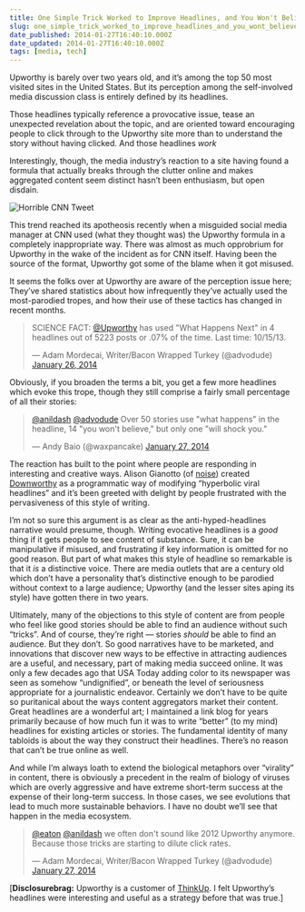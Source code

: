 ```yaml
---
title: One Simple Trick Worked to Improve Headlines, and You Won't Believe What Happened Next
slug: one_simple_trick_worked_to_improve_headlines_and_you_wont_believe_what_happened_next
date_published: 2014-01-27T16:40:10.000Z
date_updated: 2014-01-27T16:40:10.000Z
tags: [media, tech]
---
```


Upworthy is barely over two years old, and it’s among the top 50 most visited sites in the United States. But its perception among the self-involved media discussion class is entirely defined by its headlines.

Those headlines typically reference a provocative issue, tease an unexpected revelation about the topic, and are oriented toward encouraging people to click through to the Upworthy site more than to understand the story without having clicked. And those headlines *work*

Interestingly, though, the media industry’s reaction to a site having found a formula that actually breaks through the clutter online and makes aggregated content seem distinct hasn’t been enthusiasm, but open disdain.

![Horrible CNN Tweet](http://www.washingtonpost.com/blogs/erik-wemple/files/2014/01/cnn.png)

This trend reached its apotheosis recently when a misguided social media manager at CNN used (what they thought was) the Upworthy formula in a completely inappropriate way. There was almost as much opprobrium for Upworthy in the wake of the incident as for CNN itself. Having been the source of the format, Upworthy got some of the blame when it got misused.

It seems the folks over at Upworthy are aware of the perception issue here; They’ve shared statistics about how infrequently they’ve actually used the most-parodied tropes, and how their use of these tactics has changed in recent months.

<blockquote class="twitter-tweet" data-dnt="true" data-theme="dark"><p lang="en" dir="ltr">SCIENCE FACT: <a href="https://twitter.com/Upworthy?ref_src=twsrc%5Etfw">@Upworthy</a> has used &quot;What Happens Next&quot; in 4 headlines out of 5223 posts or .07% of the time. Last time: 10/15/13.</p>&mdash; Adam Mordecai, Writer/Bacon Wrapped Turkey (@advodude) <a href="https://twitter.com/advodude/status/427318660135284736?ref_src=twsrc%5Etfw">January 26, 2014</a></blockquote> <script async src="https://platform.twitter.com/widgets.js" charset="utf-8"></script>

Obviously, if you broaden the terms a bit, you get a few more headlines which evoke this trope, though they still comprise a fairly small percentage of all their stories:

<blockquote class="twitter-tweet" data-dnt="true" data-theme="dark"><p lang="en" dir="ltr"><a href="https://twitter.com/anildash?ref_src=twsrc%5Etfw">@anildash</a> <a href="https://twitter.com/advodude?ref_src=twsrc%5Etfw">@advodude</a> Over 50 stories use &quot;what happens&quot; in the headline, 14 &quot;you won&#39;t believe,&quot; but only one &quot;will shock you.&quot;</p>&mdash; Andy Baio (@waxpancake) <a href="https://twitter.com/waxpancake/status/427846989879844865?ref_src=twsrc%5Etfw">January 27, 2014</a></blockquote> <script async src="https://platform.twitter.com/widgets.js" charset="utf-8"></script>

The reaction has built to the point where people are responding in interesting and creative ways. Alison Gianotto (of [noise](http://noisenewyork.com/)) created [Downworthy](http://downworthy.snipe.net/) as a programmatic way of modifying “hyperbolic viral headlines” and it’s been greeted with delight by people frustrated with the pervasiveness of this style of writing.

I’m not so sure this argument is as clear as the anti-hyped-headlines narrative would presume, though. Writing evocative headlines is a *good* thing if it gets people to see content of substance. Sure, it can be manipulative if misused, and frustrating if key information is omitted for no good reason. But part of what makes this style of headline so remarkable is that it *is* a distinctive voice. There are media outlets that are a century old which don’t have a personality that’s distinctive enough to be parodied without context to a large audience; Upworthy (and the lesser sites aping its style) have gotten there in two years.

Ultimately, many of the objections to this style of content are from people who feel like good stories should be able to find an audience without such “tricks”. And of course, they’re right — stories *should* be able to find an audience. But they don’t. So good narratives have to be marketed, and innovations that discover new ways to be effective in attracting audiences are a useful, and necessary, part of making media succeed online. It was only a few decades ago that USA Today adding color to its newspaper was seen as somehow “undignified”, or beneath the level of seriousness appropriate for a journalistic endeavor. Certainly we don’t have to be quite so puritanical about the ways content aggregators market their content. Great headlines are a wonderful art; I maintained a link blog for years primarily because of how much fun it was to write “better” (to my mind) headlines for existing articles or stories. The fundamental identity of many tabloids is about the way they construct their headlines. There’s no reason that can’t be true online as well.

And while I’m always loath to extend the biological metaphors over “virality” in content, there is obviously a precedent in the realm of biology of viruses which are overly aggressive and have extreme short-term success at the expense of their long-term success. In those cases, we see evolutions that lead to much more sustainable behaviors. I have no doubt we’ll see that happen in the media ecosystem.

<blockquote class="twitter-tweet" data-dnt="true" data-theme="dark"><p lang="en" dir="ltr"><a href="https://twitter.com/eaton?ref_src=twsrc%5Etfw">@eaton</a> <a href="https://twitter.com/anildash?ref_src=twsrc%5Etfw">@anildash</a> we often don&#39;t sound like 2012 Upworthy anymore. Because those tricks are starting to dilute click rates.</p>&mdash; Adam Mordecai, Writer/Bacon Wrapped Turkey (@advodude) <a href="https://twitter.com/advodude/status/427844143490953216?ref_src=twsrc%5Etfw">January 27, 2014</a></blockquote> <script async src="https://platform.twitter.com/widgets.js" charset="utf-8"></script>

[**Disclosurebrag:** Upworthy is a customer of [ThinkUp](https://www.thinkup.com/join/). I felt Upworthy’s headlines were interesting and useful as a strategy before that was true.]
